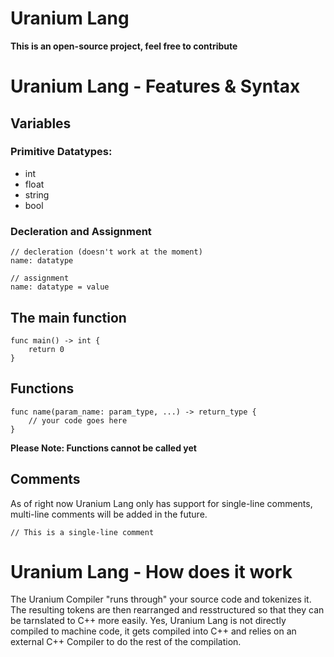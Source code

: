 # Uranium Lang

**This is an open-source project, feel free to contribute**

# Uranium Lang - Features & Syntax

## Variables

### Primitive Datatypes:
- int
- float
- string
- bool

### Decleration and Assignment
```
// decleration (doesn't work at the moment)
name: datatype

// assignment
name: datatype = value
```

## The main function
```
func main() -> int {
	return 0
}
```

## Functions
```
func name(param_name: param_type, ...) -> return_type {
	// your code goes here
}
```

**Please Note: Functions cannot be called yet**

## Comments
As of right now Uranium Lang only has support for single-line comments, multi-line comments will be added in the future.
```
// This is a single-line comment
```


# Uranium Lang - How does it work

The Uranium Compiler "runs through" your source code and tokenizes it. The resulting tokens are then
rearranged and resstructured so that they can be tarnslated to C++ more easily.
Yes, Uranium Lang is not directly compiled to machine code, it gets compiled into C++ and
relies on an external C++ Compiler to do the rest of the compilation.

